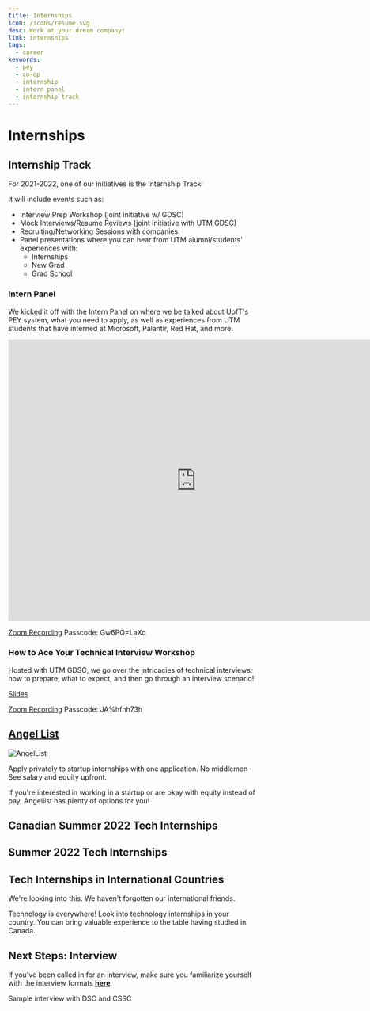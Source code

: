 ```yaml
---
title: Internships
icon: /icons/resume.svg
desc: Work at your dream company!
link: internships
tags:
  - career
keywords:
  - pey
  - co-op
  - internship
  - intern panel
  - internship track
---
```


# Internships

## Internship Track

For 2021-2022, one of our initiatives is the Internship Track!

It will include events such as:

- Interview Prep Workshop (joint initiative w/ GDSC)
- Mock Interviews/Resume Reviews (joint initiative with UTM GDSC)
- Recruiting/Networking Sessions with companies
- Panel presentations where you can hear from UTM alumni/students' experiences
  with:
  - Internships
  - New Grad
  - Grad School

### Intern Panel

We kicked it off with the Intern Panel on where we be talked about UofT's PEY
system, what you need to apply, as well as experiences from UTM students that
have interned at Microsoft, Palantir, Red Hat, and more.

<iframe src="https://docs.google.com/presentation/d/e/2PACX-1vR-D0eD5Ss2lGoIb_VlGtkEpsS-17oIxyZhkC53U7JTPbYUpv5v0pRw4TFFkhhNDuqY8heucIpSj0HJ/embed?start=false&loop=false&delayms=3000" frameborder="0" width="760" height="569" allowfullscreen="true" mozallowfullscreen="true" webkitallowfullscreen="true"></iframe>

<a href="https://utoronto.zoom.us/rec/share/ZBYcxKYzRowm_uzFAzoGxhmTgwu0kG4IVZEiEm-o9ScMH3zhunUiQKaZKrzkHYZ9.qJTvdsqPc8kUBKT5" target="_blank">Zoom
Recording</a> Passcode: Gw6PQ=LaXq

### How to Ace Your Technical Interview Workshop

Hosted with UTM GDSC, we go over the intricacies of technical interviews: how to
prepare, what to expect, and then go through an interview scenario!

<a href="https://docs.google.com/presentation/d/12kGX7Iwsedi5g6s5fpCqOxSX4tu-gz3p/edit?usp=sharing&ouid=112765398008299751652&rtpof=true&sd=true" target="_blank">Slides</a>

<a href="https://utoronto.zoom.us/rec/play/hB43jiYgbPlbPtfqjTnB8VuedtjG2NuSJU0cgEmP6frWdF7L4Vs1SR_7DzHqw-V6Pk1zQNYHx3PLEQJZ.f4EzUwHnVLA08KfL?autoplay=true" target="_blank">Zoom
Recording</a> Passcode: JA%hfnh73h

## [Angel List](https://angel.co/jobs)

![AngelList](./internship-apps/angel-list.jpg)

Apply privately to startup internships with one application. No middlemen · See
salary and equity upfront.

If you're interested in working in a startup or are okay with equity instead of
pay, Angellist has plenty of options for you!

## Canadian Summer 2022 Tech Internships

<grid-1-x-2 link="https://github.com/ChrisDryden/Canadian-Tech-Internships-Summer-2022" img-Src="https://i.itworldcanada.com/wp-content/uploads/2019/02/bigstock-Canadian-Technology-Concept-130056503.jpg" desc="Crowdsourced list of Canadian tech companies that are hiring interns for Summer 2022 that are interested in tech, SWE, and related fields." button="Find out more"></grid-1-x-2>

## Summer 2022 Tech Internships

<grid-1-x-2 :reversed="true" link="https://github.com/pittcsc/Summer2022-Internships" img-Src="https://i.imgur.com/PNNGb.jpg" desc="Keep track of internships for Summer 2022 for undergraduates interested in tech, SWE, and related fields.
All positions are open to anyone enrolled in a Bachelor's degree program." button="Find out more"></grid-1-x-2>

## Tech Internships in International Countries

We're looking into this. We haven't forgotten our international friends.

Technology is everywhere! Look into technology internships in your country. You
can bring valuable experience to the table having studied in Canada.

## Next Steps: Interview

If you've been called in for an interview, make sure you familiarize yourself
with the interview formats
[**here**](https://yangshun.github.io/tech-interview-handbook/interview-formats).

Sample interview with DSC and CSSC
<grid-1-x-2 :reversed="true" link="https://www.youtube.com/watch?v=aDFjfiklNPA" img-Src="http://i3.ytimg.com/vi/aDFjfiklNPA/maxresdefault.jpg" desc="Interview Prep 101 with DSC and CSSC!" button="Nail your next interview!"></grid-1-x-2>
